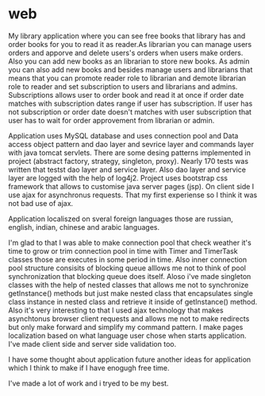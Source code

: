 # web
My library application where you can see free books that library has and order books for you to read it as reader.As librarian you can manage users orders and
apporve and delete users's orders when users make orders. Also you can add new books as an librarian to store new books. As admin you can also add new books and 
besides manage users and librarians that means that you can promote reader role to librarian and demote librarian role to reader and set subscription to users and 
librarians and admins. Subscriptions allows user to order book and read it at once if order date matches with subscription dates range if user has subscription. If 
user has not subscription or order date doesn't matches with user subscription that user has to wait for order approvement from librarian or admin.

Application uses MySQL database and uses connection pool and Data access object pattern and dao layer and sevrice layer and commands layer with java tomcat servlets.
There are some desing patterns implemented in project (abstract factory, strategy, singleton, proxy).
Nearly 170 tests was written that testst dao layer and service layer. Also dao layer and service layer are logged with the help of log4j2.
Project uses bootstrap css framework that allows to customise java server pages (jsp).
On client side I use ajax for asynchronus requests. That my first experiense so I think it was not bad use of ajax.

Application localiszed on sveral foreign languages those are russian, english, indian, chinese and arabic languages.

I'm glad to that I was able to make connection pool that check weather it's time to grow or trim connection pool in time with Timer and TimerTask classes those are 
executes in some period in time. Also inner connection pool structure consisits of blocking queue alllows me not to think of pool synchronization that blocking queue 
does itself. Aloso i've made singleton classes with the help of nested classes that allows me not to synchronize getInstance() methods but just make nested class that 
encapsulates single class instance in nested class and retrieve it inside of getInstance() method. Also it's very interesting to that I used ajax technology that makes
asynchtonus browser client requests and allows me not to make redirects but only make forward and simplify my command pattern. I make pages localization based on what 
language user chose when starts application. I've made client side and server side validation too.

I have some thought about application future another ideas for application which I think to make if I have enogugh free time.

I've made a lot of work and i tryed to be my best.

